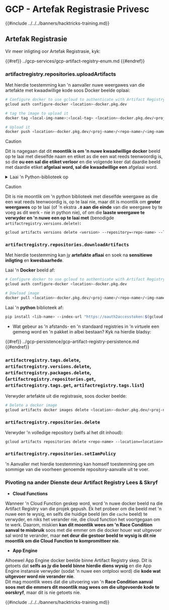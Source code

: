 # GCP - Artefak Registrasie Privesc

{{#include ../../../banners/hacktricks-training.md}}

## Artefak Registrasie

Vir meer inligting oor Artefak Registrasie, kyk:

{{#ref}}
../gcp-services/gcp-artifact-registry-enum.md
{{#endref}}

### artifactregistry.repositories.uploadArtifacts

Met hierdie toestemming kan 'n aanvaller nuwe weergawes van die artefakte met kwaadwillige kode soos Docker beelde oplaai:
```bash
# Configure docker to use gcloud to authenticate with Artifact Registry
gcloud auth configure-docker <location>-docker.pkg.dev

# tag the image to upload it
docker tag <local-img-name>:<local-tag> <location>-docker.pkg.dev/<proj-name>/<repo-name>/<img-name>:<tag>

# Upload it
docker push <location>-docker.pkg.dev/<proj-name>/<repo-name>/<img-name>:<tag>
```
> [!CAUTION]
> Dit is nagegaan dat dit **moontlik is om 'n nuwe kwaadwillige docker** beeld op te laai met dieselfde naam en etiket as die een wat reeds teenwoordig is, so die **ou een sal die etiket verloor** en die volgende keer dat daardie beeld met daardie etiket **afgelaai word, sal die kwaadwillige een** afgelaai word.

<details>

<summary>Laai 'n Python-biblioteek op</summary>

**Begin deur die biblioteek te skep om op te laai** (as jy die nuutste weergawe van die registrasie kan aflaai, kan jy hierdie stap vermy):

1.  **Stel jou projekstruktuur op**:

- Skep 'n nuwe gids vir jou biblioteek, byvoorbeeld, `hello_world_library`.
- Binne hierdie gids, skep 'n ander gids met jou pakketnaam, byvoorbeeld, `hello_world`.
- Binne jou pakketgids, skep 'n `__init__.py` lêer. Hierdie lêer kan leeg wees of kan inisiatiewe vir jou pakket bevat.

```bash
mkdir hello_world_library
cd hello_world_library
mkdir hello_world
touch hello_world/__init__.py
```

2.  **Skryf jou biblioteekkode**:

- Binne die `hello_world` gids, skep 'n nuwe Python-lêer vir jou module, byvoorbeeld, `greet.py`.
- Skryf jou "Hello, World!" funksie:

```python
# hello_world/greet.py
def say_hello():
return "Hello, World!"
```

3.  **Skep 'n `setup.py` lêer**:

- In die wortel van jou `hello_world_library` gids, skep 'n `setup.py` lêer.
- Hierdie lêer bevat metadata oor jou biblioteek en vertel Python hoe om dit te installeer.

```python
# setup.py
from setuptools import setup, find_packages

setup(
name='hello_world',
version='0.1',
packages=find_packages(),
install_requires=[
# Enige afhanklikhede wat jou biblioteek benodig
],
)
```

**Nou, kom ons laai die biblioteek op:**

1.  **Bou jou pakket**:

- Van die wortel van jou `hello_world_library` gids, hardloop:

```sh
python3 setup.py sdist bdist_wheel
```

2.  **Konfigureer outentisering vir twine** (gebruik om jou pakket op te laai):
- Verseker dat jy `twine` geïnstalleer het (`pip install twine`).
- Gebruik `gcloud` om akrediteer te konfigureer:
````
```sh
twine upload --username 'oauth2accesstoken' --password "$(gcloud auth print-access-token)" --repository-url https://<location>-python.pkg.dev/<project-id>/<repo-name>/ dist/*
```
````
3. **Skoon die bou**
```bash
rm -rf dist build hello_world.egg-info
```
</details>

> [!CAUTION]
> Dit is nie moontlik om 'n python biblioteek met dieselfde weergawe as die een wat reeds teenwoordig is, op te laai nie, maar dit is moontlik om **groter weergawes** op te laai (of 'n ekstra **`.0` aan die einde** van die weergawe by te voeg as dit werk - nie in python nie), of om die **laaste weergawe te verwyder en 'n nuwe een op te laai met** (benodigde `artifactregistry.versions.delete)`**:**
>
> ```sh
> gcloud artifacts versions delete <version> --repository=<repo-name> --location=<location> --package=<lib-name>
> ```

### `artifactregistry.repositories.downloadArtifacts`

Met hierdie toestemming kan jy **artefakte aflaai** en soek na **sensitiewe inligting** en **kwesbaarhede**.

Laai 'n **Docker** beeld af:
```sh
# Configure docker to use gcloud to authenticate with Artifact Registry
gcloud auth configure-docker <location>-docker.pkg.dev

# Dowload image
docker pull <location>-docker.pkg.dev/<proj-name>/<repo-name>/<img-name>:<tag>
```
Laai 'n **python** biblioteek af:
```bash
pip install <lib-name> --index-url "https://oauth2accesstoken:$(gcloud auth print-access-token)@<location>-python.pkg.dev/<project-id>/<repo-name>/simple/" --trusted-host <location>-python.pkg.dev --no-cache-dir
```
- Wat gebeur as 'n afstands- en 'n standaard registries in 'n virtuele een gemeng word en 'n pakket in albei bestaan? Kyk na hierdie bladsy:

{{#ref}}
../gcp-persistence/gcp-artifact-registry-persistence.md
{{#endref}}

### `artifactregistry.tags.delete`, `artifactregistry.versions.delete`, `artifactregistry.packages.delete`, (`artifactregistry.repositories.get`, `artifactregistry.tags.get`, `artifactregistry.tags.list`)

Verwyder artefakte uit die registrasie, soos docker beelde:
```bash
# Delete a docker image
gcloud artifacts docker images delete <location>-docker.pkg.dev/<proj-name>/<repo-name>/<img-name>:<tag>
```
### `artifactregistry.repositories.delete`

Verwyder 'n volledige repository (selfs al het dit inhoud):
```
gcloud artifacts repositories delete <repo-name> --location=<location>
```
### `artifactregistry.repositories.setIamPolicy`

'n Aanvaller met hierdie toestemming kan homself toestemming gee om sommige van die voorheen genoemde repository-aanvalle uit te voer.

### Pivoting na ander Dienste deur Artifact Registry Lees & Skryf

- **Cloud Functions**

Wanneer 'n Cloud Function geskep word, word 'n nuwe docker beeld na die Artifact Registry van die projek gepush. Ek het probeer om die beeld met 'n nuwe een te wysig, en selfs die huidige beeld (en die `cache` beeld) te verwyder, en niks het verander nie, die cloud function het voortgegaan om te werk. Daarom, miskien **kan dit moontlik wees om 'n Race Condition aanval te misbruik** soos met die emmer om die docker houer wat uitgevoer sal word te verander, maar **net deur die gestoor beeld te wysig is dit nie moontlik om die Cloud Function te kompromitteer nie**.

- **App Engine**

Alhoewel App Engine docker beelde binne Artifact Registry skep. Dit is getoets dat **selfs as jy die beeld binne hierdie diens wysig** en die App Engine instansie verwyder (sodat 'n nuwe een ontplooi word) die **kode wat uitgevoer word nie verander nie**.\
Dit mag moontlik wees dat die uitvoering van 'n **Race Condition aanval soos met die emmers dit moontlik mag wees om die uitgevoerde kode te oorskryf**, maar dit is nie getoets nie.

{{#include ../../../banners/hacktricks-training.md}}

